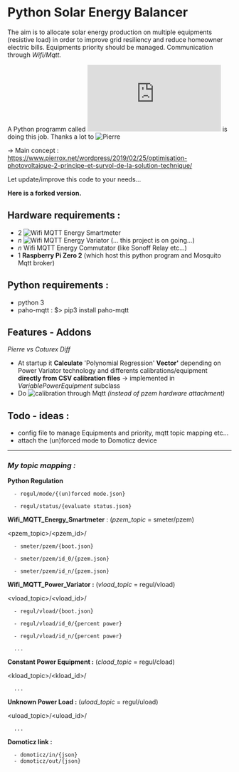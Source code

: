 # **Py**thon **S**olar **E**nergy **B**alancer

The aim is to allocate  solar energy production on multiple equipments (resistive load) in order to improve grid resiliency and reduce homeowner electric bills.
Equipments priority should be managed.
Communication through _Wifi/Mqtt._

A Python programm called !['regulation.py'](https://github.com/pierrehebert/photovoltaic_optimizer/blob/master/regulation/power_regulation.py) is doing this job. Thanks a lot to ![Pierre](https://github.com/pierrehebert)

 → Main concept : https://www.pierrox.net/wordpress/2019/02/25/optimisation-photovoltaique-2-principe-et-survol-de-la-solution-technique/

Let update/improve this code to your needs...


**Here is a forked version.**

## Hardware requirements :

- 2  ![Wifi MQTT Energy Smartmeter](https://github.com/Coturex/Wifi_Mqtt_SmartMeter)
- _n_ ![Wifi MQTT Energy Variator](https://github.com/Coturex/Wifi_Mqtt_PowerVariator) (... this project is on going...)
- _n_ Wifi MQTT Energy Commutator (like Sonoff Relay etc...)
- 1 **Raspberry Pi Zero 2**    (which host this python program and Mosquito Mqtt broker)

## Python requirements :
- python 3
- paho-mqtt : $> pip3 install paho-mqtt

## Features - Addons
  _Pierre vs Coturex Diff_
- At startup it **Calculate** 'Polynomial Regression' **Vector'** depending on Power Variator technology and differents calibrations/equipment **directly from CSV calibration files**   -> implemented in _VariablePowerEquipment_ subclass
- Do ![calibration](https://github.com/Coturex/Wifi_Mqtt_SolarBalancer/tree/main/calibration) through Mqtt _(instead of pzem hardware attachment)_

## Todo - ideas :
 - config file to manage Equipments and priority, mqtt topic mapping etc...
 - attach the (un)forced mode to Domoticz device


-------

### _My topic mapping :_

  **Python Regulation**
  
      - regul/mode/{(un)forced mode.json}
      
      - regul/status/{evaluate status.json}   

  **Wifi_MQTT_Energy_Smartmeter** : (_pzem_topic_ = smeter/pzem)
  
   <pzem_topic>/<pzem_id>/
   
      - smeter/pzem/{boot.json}
   
      - smeter/pzem/id_0/{pzem.json}
   
      - smeter/pzem/id_n/{pzem.json}


   **Wifi_MQTT_Power_Variator :**  (_vload_topic_ = regul/vload)
   
   <vload_topic>/<vload_id>/
             
      - regul/vload/{boot.json}
     
      - regul/vload/id_0/{percent power}
   
      - regul/vload/id_n/{percent power}
      
      ...

   **Constant Power Equipment :** (_cload_topic_ = regul/cload)
   
   <kload_topic>/<kload_id>/
   
      ...
   
   **Unknown Power Load :** (_uload_topic_ = regul/uload)
   
   <uload_topic>/<uload_id>/
   
      ...
   
   
   **Domoticz link :**
   
      - domoticz/in/{json} 
      - domoticz/out/{json} 
